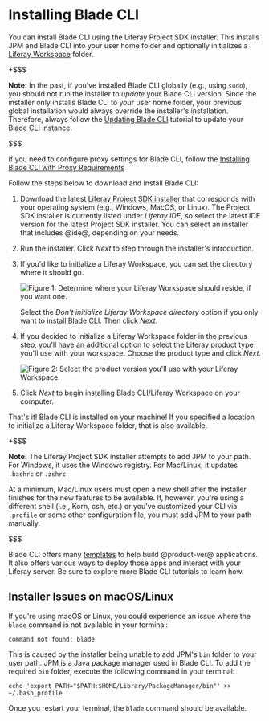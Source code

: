 # Installing Blade CLI [](id=installing-blade-cli)

You can install Blade CLI using the Liferay Project SDK installer. This installs
JPM and Blade CLI into your user home folder and optionally initializes a
[Liferay Workspace](/develop/tutorials/-/knowledge_base/7-1/liferay-workspace)
folder.

+$$$

**Note:** In the past, if you've installed Blade CLI globally (e.g., using
`sudo`), you should not run the installer to *update* your Blade CLI version.
Since the installer only installs Blade CLI to your user home folder, your
previous global installation would always override the installer's installation.
Therefore, always follow the
[Updating Blade CLI](/develop/tutorials/-/knowledge_base/7-1/updating-blade-cli)
tutorial to update your Blade CLI instance.

$$$

If you need to configure proxy settings for Blade CLI, follow the
[Installing Blade CLI with Proxy Requirements](/develop/tutorials/-/knowledge_base/7-1/setting-blade-cli-proxy-requirments)

Follow the steps below to download and install Blade CLI:

1.  Download the latest
    [Liferay Project SDK installer](https://sourceforge.net/projects/lportal/files/Liferay%20IDE/)
    that corresponds with your operating system (e.g., Windows, MacOS, or
    Linux). The Project SDK installer is currently listed under *Liferay IDE*,
    so select the latest IDE version for the latest Project SDK installer. You
    can select an installer that includes @ide@, depending on your needs. 

2.  Run the installer. Click *Next* to step through the installer's
    introduction.

3.  If you'd like to initialize a Liferay Workspace, you can set the directory
    where it should go. 

    ![Figure 1: Determine where your Liferay Workspace should reside, if you want one.](../../../images/blade-installer-workspace-init.png)

    Select the *Don't initialize Liferay Workspace directory* option if you only
    want to install Blade CLI. Then click *Next*.

4.  If you decided to initialize a Liferay Workspace folder in the previous
    step, you'll have an additional option to select the Liferay product type
    you'll use with your workspace. Choose the product type and click *Next*.

    ![Figure 2: Select the product version you'll use with your Liferay Workspace.](../../../images/installer-workspace-type.png)

5.  Click *Next* to begin installing Blade CLI/Liferay Workspace on your
    computer.

That's it! Blade CLI is installed on your machine! If you specified a location
to initialize a Liferay Workspace folder, that is also available.

+$$$

**Note:** The Liferay Project SDK installer attempts to add JPM to your path.
For Windows, it uses the Windows registry. For Mac/Linux, it updates `.bashrc`
or `.zshrc`. 

At a minimum, Mac/Linux users must open a new shell after the installer finishes
for the new features to be available. If, however, you're using a different
shell (i.e., Korn, csh, etc.) or you've customized your CLI via `.profile` or
some other configuration file, you must add JPM to your path manually. 

$$$

Blade CLI offers many
[templates](/develop/reference/-/knowledge_base/7-1/project-templates)
to help build @product-ver@ applications. It also offers various ways to deploy
those apps and interact with your Liferay server. Be sure to explore more Blade
CLI tutorials to learn how.

## Installer Issues on macOS/Linux [](id=installer-issues-on-macos)

If you're using macOS or Linux, you could experience an issue where the `blade`
command is not available in your terminal:

    command not found: blade

This is caused by the installer being unable to add JPM's `bin` folder to your
user path. JPM is a Java package manager used in Blade CLI. To add the required
`bin` folder, execute the following command in your terminal:

    echo 'export PATH="$PATH:$HOME/Library/PackageManager/bin"' >> ~/.bash_profile

Once you restart your terminal, the `blade` command should be available.

